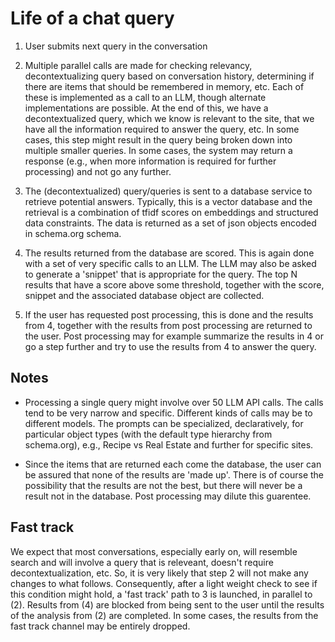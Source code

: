 # Life of a chat query

1. User submits next query in the conversation

2. Multiple parallel calls are made for checking relevancy, decontextualizing query based on conversation history, determining if there are items that should be remembered in memory, etc. Each of these is implemented as a call to an LLM, though alternate implementations are possible. At the end of this, we have a decontextualized query, which we know is relevant to the site, that we have all the information required to answer the query, etc. In some cases, this step might result in the query being broken down into multiple smaller queries. In some cases, the system may return a response (e.g., when more information is required for further processing) and not go any further. 

3. The (decontextualized) query/queries is sent to a database service to retrieve potential answers. Typically, this is a vector database and the retrieval is a combination of tfidf scores on embeddings and structured data constraints. The data is returned as a set of json objects encoded in schema.org schema. 

4. The results returned from the database are scored. This is again done with a set of very specific calls to an LLM. The LLM may also be asked to generate a 'snippet' that is appropriate for the query. The top N results that have a score above some threshold, together with the score, snippet and the associated database object are collected.

5. If the user has requested post processing, this is done and the results from 4, together with the results from post processing are returned to the user. Post processing may for example summarize the results in 4 or go a step further and try to use the results from 4 to answer the query.

## Notes

- Processing a single query might involve over 50 LLM API calls. The calls tend to be very narrow and specific. Different kinds of calls may be to different models. The prompts can be specialized, declaratively, for particular object types (with the default type hierarchy from schema.org), e.g., Recipe vs Real Estate and further for specific sites.

- Since the items that are returned each come the database, the user can be assured that none of the results are 'made up'. There is of course the possibility that the results are not the best, but there will never be a result not in the database. Post processing may dilute this guarentee.

## Fast track

We expect that most conversations, especially early on, will resemble search and will involve a query that is releveant, doesn't require decontextualization, etc. So, it is very likely that step 2 will not make any changes to what follows. Consequently, after a light weight check to see if this condition might hold, a 'fast track' path to 3 is launched, in parallel to (2). Results from (4) are blocked from being sent to the user until the results of the analysis from (2) are completed. In some cases, the results from the fast track channel may be entirely dropped.